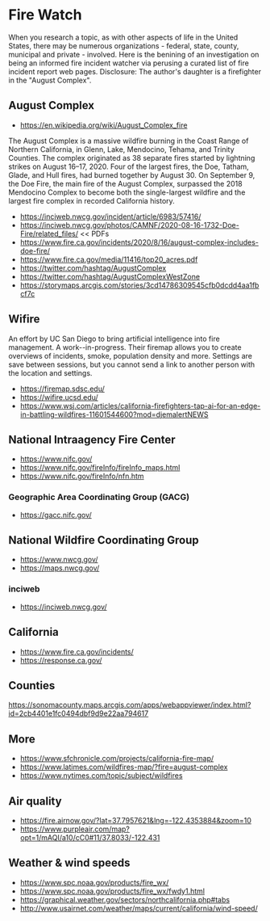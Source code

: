 # Fire Watch

When you research a topic, as with other aspects of life in the United States, there may be numerous organizations - federal, state, county, municipal and private - involved. Here is the benining of an investigation on being an informed fire incident watcher via perusing a curated list of fire incident report web pages. Disclosure: The author's daughter is a firefighter in the "August Complex".


## August Complex

* https://en.wikipedia.org/wiki/August_Complex_fire

The August Complex is a massive wildfire burning in the Coast Range of Northern California, in Glenn, Lake, Mendocino, Tehama, and Trinity Counties. The complex originated as 38 separate fires started by lightning strikes on August 16–17, 2020. Four of the largest fires, the Doe, Tatham, Glade, and Hull fires, had burned together by August 30. On September 9, the Doe Fire, the main fire of the August Complex, surpassed the 2018 Mendocino Complex to become both the single-largest wildfire and the largest fire complex in recorded California history.

* https://inciweb.nwcg.gov/incident/article/6983/57416/
* https://inciweb.nwcg.gov/photos/CAMNF/2020-08-16-1732-Doe-Fire/related_files/ << PDFs
* https://www.fire.ca.gov/incidents/2020/8/16/august-complex-includes-doe-fire/
* https://www.fire.ca.gov/media/11416/top20_acres.pdf
* https://twitter.com/hashtag/AugustComplex
* https://twitter.com/hashtag/AugustComplexWestZone
* https://storymaps.arcgis.com/stories/3cd14786309545cfb0dcdd4aa1fbcf7c



## Wifire

An effort by UC San Diego to bring artificial intelligence into fire management. A work--in-progress. Their firemap allows you to create overviews of incidents, smoke, population density and more. Settings are save between sessions, but you cannot send a link to another person with the location and settings. 

* https://firemap.sdsc.edu/
* https://wifire.ucsd.edu/
* https://www.wsj.com/articles/california-firefighters-tap-ai-for-an-edge-in-battling-wildfires-11601544600?mod=djemalertNEWS



## National Intraagency Fire Center

* https://www.nifc.gov/
* https://www.nifc.gov/fireInfo/fireInfo_maps.html
* https://www.nifc.gov/fireInfo/nfn.htm

### Geographic Area Coordinating Group (GACG)

* https://gacc.nifc.gov/

## National Wildfire Coordinating Group

* https://www.nwcg.gov/
* https://maps.nwcg.gov/

### inciweb

* https://inciweb.nwcg.gov/

## California

* https://www.fire.ca.gov/incidents/
* https://response.ca.gov/

## Counties

https://sonomacounty.maps.arcgis.com/apps/webappviewer/index.html?id=2cb4401e1fc0494dbf9d9e22aa794617

## More

* https://www.sfchronicle.com/projects/california-fire-map/
* https://www.latimes.com/wildfires-map/?fire=august-complex
* https://www.nytimes.com/topic/subject/wildfires


## Air quality

* https://fire.airnow.gov/?lat=37.7957621&lng=-122.4353884&zoom=10
* https://www.purpleair.com/map?opt=1/mAQI/a10/cC0#11/37.8033/-122.431



## Weather & wind speeds

* https://www.spc.noaa.gov/products/fire_wx/
* https://www.spc.noaa.gov/products/fire_wx/fwdy1.html
* https://graphical.weather.gov/sectors/northcalifornia.php#tabs
* http://www.usairnet.com/weather/maps/current/california/wind-speed/
